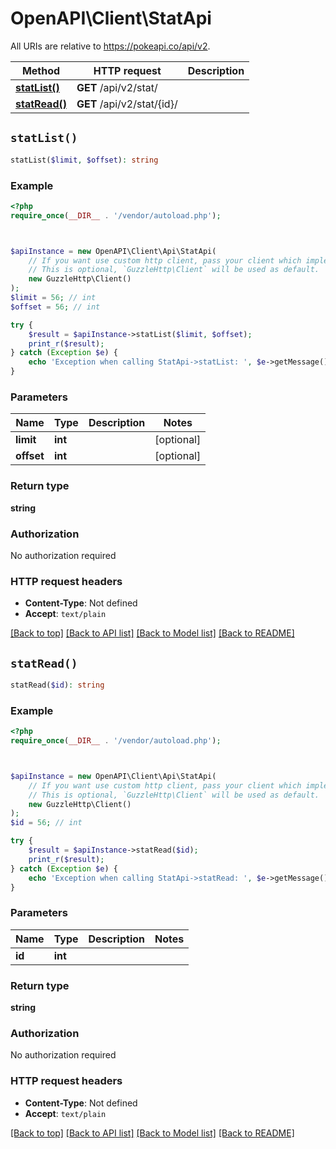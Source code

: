 # OpenAPI\Client\StatApi

All URIs are relative to https://pokeapi.co/api/v2.

Method | HTTP request | Description
------------- | ------------- | -------------
[**statList()**](StatApi.md#statList) | **GET** /api/v2/stat/ | 
[**statRead()**](StatApi.md#statRead) | **GET** /api/v2/stat/{id}/ | 


## `statList()`

```php
statList($limit, $offset): string
```



### Example

```php
<?php
require_once(__DIR__ . '/vendor/autoload.php');



$apiInstance = new OpenAPI\Client\Api\StatApi(
    // If you want use custom http client, pass your client which implements `GuzzleHttp\ClientInterface`.
    // This is optional, `GuzzleHttp\Client` will be used as default.
    new GuzzleHttp\Client()
);
$limit = 56; // int
$offset = 56; // int

try {
    $result = $apiInstance->statList($limit, $offset);
    print_r($result);
} catch (Exception $e) {
    echo 'Exception when calling StatApi->statList: ', $e->getMessage(), PHP_EOL;
}
```

### Parameters

Name | Type | Description  | Notes
------------- | ------------- | ------------- | -------------
 **limit** | **int**|  | [optional]
 **offset** | **int**|  | [optional]

### Return type

**string**

### Authorization

No authorization required

### HTTP request headers

- **Content-Type**: Not defined
- **Accept**: `text/plain`

[[Back to top]](#) [[Back to API list]](../../README.md#endpoints)
[[Back to Model list]](../../README.md#models)
[[Back to README]](../../README.md)

## `statRead()`

```php
statRead($id): string
```



### Example

```php
<?php
require_once(__DIR__ . '/vendor/autoload.php');



$apiInstance = new OpenAPI\Client\Api\StatApi(
    // If you want use custom http client, pass your client which implements `GuzzleHttp\ClientInterface`.
    // This is optional, `GuzzleHttp\Client` will be used as default.
    new GuzzleHttp\Client()
);
$id = 56; // int

try {
    $result = $apiInstance->statRead($id);
    print_r($result);
} catch (Exception $e) {
    echo 'Exception when calling StatApi->statRead: ', $e->getMessage(), PHP_EOL;
}
```

### Parameters

Name | Type | Description  | Notes
------------- | ------------- | ------------- | -------------
 **id** | **int**|  |

### Return type

**string**

### Authorization

No authorization required

### HTTP request headers

- **Content-Type**: Not defined
- **Accept**: `text/plain`

[[Back to top]](#) [[Back to API list]](../../README.md#endpoints)
[[Back to Model list]](../../README.md#models)
[[Back to README]](../../README.md)
